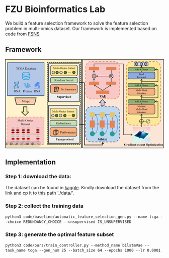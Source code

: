 # FZU Bioinformatics Lab
We build a feature selection framework to solve the feature selection problem in multi-omics dataset. Our framework is implemented based on code from [FSNS](https://github.com/NanxuGong/feature-selection-via-autoregreesive-generation)
## Framework
![framework](image/framework.png)
## Implementation
### Step 1: download the data: 
The dataset can be found in [kaggle](https://www.kaggle.com/datasets/userfzuczy/tcga-multi-omics).
Kindly download the dataset from the link and cp it to this path './data/'.


### Step 2: collect the training data
```
python3 code/baseline/automatic_feature_selection_gen.py --name tcga --choice REDUNDANCY_CHOICE --unsupervised IS_UNSUPERVISED
```
### Step 3: generate the optimal feature subset
```
python3 code/ours/train_controller.py --method_name bilstmVae --task_name tcga --gen_num 25 --batch_size 64 --epochs 1000 --lr 0.0001
```

